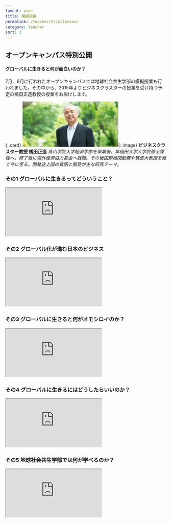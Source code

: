 ```yaml
---
layout: page
title: 模擬授業
permalink: /teacher/triallesson/
category: teacher
sort: 3
---
```




## オープンキャンパス特別公開

#### グローバルに生きると何が面白いのか？

7月、8月に行われたオープンキャンパスでは地球社会共生学部の模擬授業も行われました。その中から、2015年よりビジネスクラスターの授業を受け持つ予定の橘田正造教授の授業をお届けします。

{:.card}
![橘田正造 教授の写真](/assets/images/v1/2015/03/ph_profile.png "橘田 正造"){:.image}
**ビジネスクラスター教授 橘田正造**
*青山学院大学経済学部を卒業後、早稲田大学大学院修士課程へ。修了後に海外経済協力基金へ就職。その後国際機関勤務や筑波大教授を経て今に至る。開発途上国の貧困と開発が主な研究テーマ。*


### その1 グローバルに生きるってどういうこと？

<div class="youtube"><iframe src="https://www.youtube.com/embed/uJIm5ONar08"></iframe></div>

### その2 グローバル化が進む日本のビジネス

<div class="youtube"><iframe src="https://www.youtube.com/embed/0F3TQ1uxK_8"></iframe></div>

### その3 グローバルに生きると何がオモシロイのか？

<div class="youtube"><iframe src="https://www.youtube.com/embed/ThL3EBi474Q"></iframe></div>

### その4 グローバルに生きるにはどうしたらいいのか？

<div class="youtube"><iframe src="https://www.youtube.com/embed/waTw4RvUUMU"></iframe></div>

### その5 地球社会共生学部では何が学べるのか？

<div class="youtube"><iframe src="https://www.youtube.com/embed/CZt_DVu7hGo"></iframe></div>
